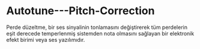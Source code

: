 # Autotune---Pitch-Correction
Perde düzeltme, bir ses sinyalinin tonlamasını değiştirerek tüm perdelerin eşit derecede temperlenmiş sistemden nota olmasını sağlayan bir elektronik efekt birimi veya ses yazılımıdır.
